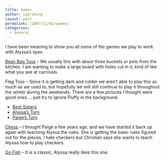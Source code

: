```yaml
---
title: Games
author: cgorshing
layout: post
permalink: /2007/11/02/games/
categories:
  - General
---
```

I have been meaning to show you all some of the games we play to work with Alyssa&#8217;s eyes.

[Bean Bag Toss][1] &#8211; We usually this with about three buckets or pots from the kitchen. I am wanting to make a large board with holes cut in it, kind of like what you see at carnivals.

Flag Toss &#8211; Since it is getting dark and colder we aren&#8217;t able to play this as much as we used to, but hopefully we will still continue to play it throughout the winter during the weekends. There are a few pictures I thought were good ones &#8230; just try to ignore Fluffy in the background.

  * [Best Sisters][2]
  * [Alyssa&#8217;s Turn][3]
  * [Paige&#8217;s Turn][4]

[Chess][5] &#8211; I thought Paige a few years ago, and we have started it back up again with teaching Alyssa the rules. She is getting the basic rules figured out for the pieces, I hate checkers but Christian says she wants to teach Alyssa how to play checkers.

[Go Fish][6] &#8211; It is a classic, Alyssa really likes this one.

 [1]: http://gallery.gorshing.net/main.php?g2_view=core.ShowItem&g2_itemId=4131 "Bean Bag Toss"
 [2]: http://gallery.gorshing.net/main.php?g2_view=core.ShowItem&g2_itemId=4140
 [3]: http://gallery.gorshing.net/main.php?g2_view=core.ShowItem&g2_itemId=4146
 [4]: http://gallery.gorshing.net/main.php?g2_view=core.ShowItem&g2_itemId=4149
 [5]: http://gallery.gorshing.net/main.php?g2_view=core.ShowItem&g2_itemId=4196&g2_navId=xa2ddf532
 [6]: http://gallery.gorshing.net/main.php?g2_view=core.ShowItem&g2_itemId=4199&g2_navId=xa2ddf532
